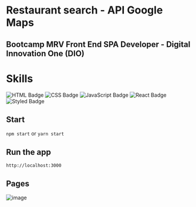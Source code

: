 # Restaurant search - API Google Maps

## Bootcamp MRV Front End SPA Developer - Digital Innovation One (DIO)

# Skills
![HTML Badge](https://img.shields.io/badge/HTML5-E34F26?style=for-the-badge&logo=html5&logoColor=white)
![CSS Badge](https://img.shields.io/badge/CSS3-1572B6?style=for-the-badge&logo=css3&logoColor=white)
![JavaScript Badge](https://img.shields.io/badge/JavaScript-F7DF1E?style=for-the-badge&logo=javascript&logoColor=black)
![React Badge](https://img.shields.io/badge/React-20232A?style=for-the-badge&logo=react&logoColor=61DAFB)
![Styled Badge](https://img.shields.io/badge/styled--components-DB7093?style=for-the-badge&logo=styled-components&logoColor=white)

## Start 

`npm start` or `yarn start`

## Run the app

`http://localhost:3000`

## Pages
![image](https://user-images.githubusercontent.com/65916297/128767323-dbd75904-b922-41ff-9f67-4a00ef604c2e.png)

